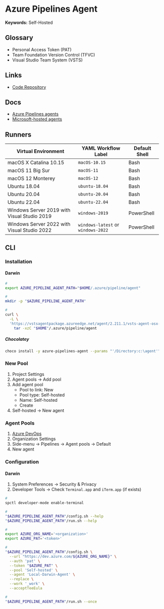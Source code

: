 # Azure Pipelines Agent

<!--
https://www.youtube.com/watch?v=CmamCFSrNzs
-->

**Keywords:** Self-Hosted

## Glossary

- Personal Access Token (PAT)
- Team Foundation Version Control (TFVC)
- Visual Studio Team System (VSTS)

## Links

- [Code Repository](https://github.com/microsoft/azure-pipelines-agent)

## Docs

- [Azure Pipelines agents](https://learn.microsoft.com/en-us/azure/devops/pipelines/agents/agents?view=azure-devops&tabs=browser#install)
- [Microsoft-hosted agents](https://learn.microsoft.com/en-us/azure/devops/pipelines/agents/hosted?view=azure-devops&tabs=yaml)

## Runners

| Virtual Environment                         | YAML Workflow Label                | Default Shell |
| ------------------------------------------- | ---------------------------------- | ------------- |
| macOS X Catalina 10.15                      | `macOS-10.15`                      | Bash          |
| macOS 11 Big Sur                            | `macOS-11`                         | Bash          |
| macOS 12 Monterey                           | `macOS-12`                         | Bash          |
| Ubuntu 18.04                                | `ubuntu-18.04`                     | Bash          |
| Ubuntu 20.04                                | `ubuntu-20.04`                     | Bash          |
| Ubuntu 22.04                                | `ubuntu-22.04`                     | Bash          |
| Windows Server 2019 with Visual Studio 2019 | `windows-2019`                     | PowerShell    |
| Windows Server 2022 with Visual Studio 2022 | `windows-latest` or `windows-2022` | PowerShell    |

<!-- ## Docker

https://hub.docker.com/_/microsoft-azure-pipelines-vsts-agent -->

## CLI

### Installation

#### Darwin

```sh
#
export AZURE_PIPELINE_AGENT_PATH="$HOME/.azure/pipeline/agent"

#
mkdir -p "$AZURE_PIPELINE_AGENT_PATH"

#
curl \
  -L \
  'https://vstsagentpackage.azureedge.net/agent/2.211.1/vsts-agent-osx-x64-2.211.1.tar.gz' | \
    tar -xzC "$HOME"/.azure/pipeline/agent
```

##### Chocolatey

```sh
choco install -y azure-pipelines-agent --params "'/Directory:c:\agent'"
```

### New Pool

1. Project Settings
2. Agent pools -> Add pool
3. Add agent pool
   - Pool to link: New
   - Pool type: Self-hosted
   - Name: Self-hosted
   - Create
4. Self-hosted -> New agent

### Agent Pools

1. [Azure DevOps](https://dev.azure.com)
2. Organization Settings
3. Side-menu -> Pipelines -> Agent pools -> Default
4. New agent

### Configuration

#### Darwin

1. System Preferences -> Security & Privacy
2. Developer Tools -> Check `Terminal.app` and `iTerm.app` (if exists)

```sh
#
spctl developer-mode enable-terminal

#
"$AZURE_PIPELINE_AGENT_PATH"/config.sh --help
"$AZURE_PIPELINE_AGENT_PATH"/run.sh --help

#
export AZURE_ORG_NAME='<organization>'
export AZURE_PAT='<token>'

#
"$AZURE_PIPELINE_AGENT_PATH"/config.sh \
  --url "https://dev.azure.com/${AZURE_ORG_NAME}" \
  --auth 'pat' \
  --token "$AZURE_PAT" \
  --pool 'Self-hosted' \
  --agent 'Local-Darwin-Agent' \
  --replace \
  --work '_work' \
  --acceptTeeEula

#
"$AZURE_PIPELINE_AGENT_PATH"/run.sh --once
```

<!--
"$AZURE_PIPELINE_AGENT_PATH"/config.sh remove
-->
